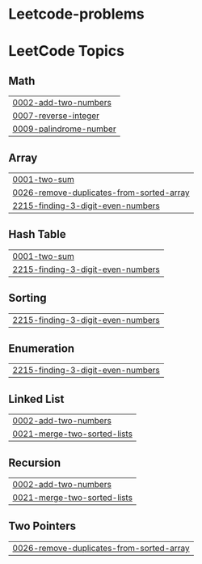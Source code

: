 # Leetcode-problems
<!---LeetCode Topics Start-->
# LeetCode Topics
## Math
|  |
| ------- |
| [0002-add-two-numbers](https://github.com/RahulRaj0904/Leetcode-problems/tree/master/0002-add-two-numbers) |
| [0007-reverse-integer](https://github.com/RahulRaj0904/Leetcode-problems/tree/master/0007-reverse-integer) |
| [0009-palindrome-number](https://github.com/RahulRaj0904/Leetcode-problems/tree/master/0009-palindrome-number) |
## Array
|  |
| ------- |
| [0001-two-sum](https://github.com/RahulRaj0904/Leetcode-problems/tree/master/0001-two-sum) |
| [0026-remove-duplicates-from-sorted-array](https://github.com/RahulRaj0904/Leetcode-problems/tree/master/0026-remove-duplicates-from-sorted-array) |
| [2215-finding-3-digit-even-numbers](https://github.com/RahulRaj0904/Leetcode-problems/tree/master/2215-finding-3-digit-even-numbers) |
## Hash Table
|  |
| ------- |
| [0001-two-sum](https://github.com/RahulRaj0904/Leetcode-problems/tree/master/0001-two-sum) |
| [2215-finding-3-digit-even-numbers](https://github.com/RahulRaj0904/Leetcode-problems/tree/master/2215-finding-3-digit-even-numbers) |
## Sorting
|  |
| ------- |
| [2215-finding-3-digit-even-numbers](https://github.com/RahulRaj0904/Leetcode-problems/tree/master/2215-finding-3-digit-even-numbers) |
## Enumeration
|  |
| ------- |
| [2215-finding-3-digit-even-numbers](https://github.com/RahulRaj0904/Leetcode-problems/tree/master/2215-finding-3-digit-even-numbers) |
## Linked List
|  |
| ------- |
| [0002-add-two-numbers](https://github.com/RahulRaj0904/Leetcode-problems/tree/master/0002-add-two-numbers) |
| [0021-merge-two-sorted-lists](https://github.com/RahulRaj0904/Leetcode-problems/tree/master/0021-merge-two-sorted-lists) |
## Recursion
|  |
| ------- |
| [0002-add-two-numbers](https://github.com/RahulRaj0904/Leetcode-problems/tree/master/0002-add-two-numbers) |
| [0021-merge-two-sorted-lists](https://github.com/RahulRaj0904/Leetcode-problems/tree/master/0021-merge-two-sorted-lists) |
## Two Pointers
|  |
| ------- |
| [0026-remove-duplicates-from-sorted-array](https://github.com/RahulRaj0904/Leetcode-problems/tree/master/0026-remove-duplicates-from-sorted-array) |
<!---LeetCode Topics End-->